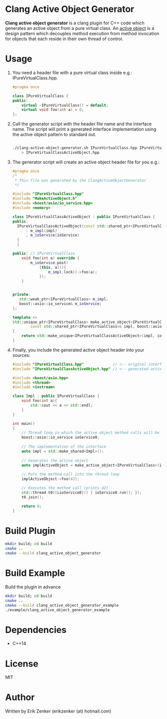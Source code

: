 Clang Active Object Generator
=============================

**Clang active object generator** is a clang plugin for C++ code which generates an active object
from a pure virtual class. An [active object](https://en.wikipedia.org/wiki/Active_object) is a design
pattern which decouples method execution from method invocation for objects that each reside 
in their own thread of control.


Usage
=====
1. You need a header file with a pure virtual class inside e.g.: IPureVirtualClass.hpp.
    ```c++
    #pragma once
    
    class IPureVirtualClass {
    public:
        virtual ~IPureVirtualClass() = default;
        virtual void foo(int a) = 0;
    };
    ```
   
2. Call the generator script with the header file name and the interface name. The script will
print a generated interface implementation using the active object pattern to standard out.
    ```bash
    
    ./clang-active-object-generator.sh IPureVirtualClass.hpp IPureVirtualClass \
        > IPureVirtualClassActiveObject.hpp
    
    ```
3. The generator script will create an active object header file for you e.g.:
    ```c++
    #pragma once
    /*
     * This file was generated by the ClangActiveObjectGenerator
     */
    
    #include "IPureVirtualClass.hpp"
    #include "MakeActiveObject.h"
    #include <boost/asio/io_service.hpp>
    #include <memory>
    
    class IPureVirtualClassActiveObject : public IPureVirtualClass {
    public:
      IPureVirtualClassActiveObject(const std::shared_ptr<IPureVirtualClass>& impl, boost::asio::io_service& ioService)
          : m_impl(impl)
          , m_ioService(ioService)
      {
      }
    
    public: // IPureVirtualClass
        void foo(int a) override {
            m_ioService.post(
                [this, a](){
                    m_impl.lock()->foo(a);
                });
        }
    
    
    private:
       std::weak_ptr<IPureVirtualClass> m_impl;
       boost::asio::io_service& m_ioService;
    };
    
    template <>
    std::unique_ptr<IPureVirtualClass> make_active_object<IPureVirtualClass, boost::asio::io_service>(
            const std::shared_ptr<IPureVirtualClass>& impl, boost::asio::io_service& ioService)
    {
        return std::make_unique<IPureVirtualClassActiveObject>(impl, ioService);
    }
    ```
4. Finally, you include the generated active object header into your sources:
    ```c++
    #include "IPureVirtualClass.hpp"             // <-- original interface header
    #include "IPureVirtualClassActiveObject.hpp" // <-- generated active object header
    
    #include <boost/asio.hpp>
    #include <thread>
    #include <iostream>
    
    class Impl : public IPureVirtualClass {
        void foo(int a){
            std::cout << a << std::endl;
        }
    }
    
    int main()
    {
        // Thread loop in which the active object method calls will be executed
        boost::asio::io_service ioService0;
     
        // The implementation of the interface
        auto impl = std::make_shared<Impl>();
        
        // Generates the active object 
        auto implActiveObject = make_active_object<IPureVirtualClass>(impl, ioService0);
        
        // Puts the method call into the thread loop
        implActiveObject->foo(42);
    
        // Executes the method call (prints 42)
        std::thread t0([&ioService0]() { ioService0.run(); });
        t0.join();
    
        return 0;
    }
    ```

Build Plugin
=============
```bash
mkdir build; cd build
cmake ..
cmake --build clang_active_object_generator
```

Build Example
=============
Build the plugin in advance
```bash
mkdir build; cd build
cmake ..
cmake --build clang_active_object_generator_example
./example/clang_active_object_generator_example
```

Dependencies
============
* C++14

License
=======
MIT

Author
======
Written by Erik Zenker (erikzenker (at) hotmail.com)